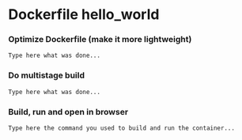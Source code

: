 # Dockerfile hello_world

### Optimize Dockerfile (make it more lightweight)
```
Type here what was done...

```

### Do multistage build
```
Type here what was done...

```

### Build, run and open in browser
```
Type here the command you used to build and run the container...

```
